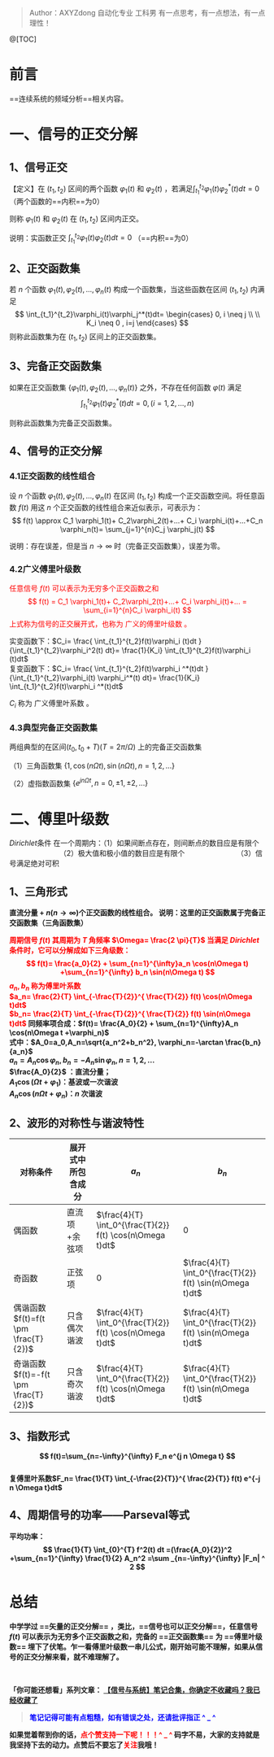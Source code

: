 >Author：AXYZdong
>自动化专业 工科男
>有一点思考，有一点想法，有一点理性！

@[TOC]
# 前言
==连续系统的频域分析==相关内容。
# 一、信号的正交分解
## 1、信号正交
【定义】在 $(t_1,t_2)$ 区间的两个函数 $\varphi_1(t)$ 和 $\varphi_2(t)$ ，若满足$\int_{t_1}^{t_2}\varphi_1(t)\varphi_2^*(t)dt=0$（两个函数的==内积==为0）

则称 $\varphi_1(t)$ 和 $\varphi_2(t)$ 在 $(t_1,t_2)$ 区间内正交。

说明：实函数正交 $\int_{t_1}^{t_2}\varphi_1(t) \varphi_2(t)dt=0$ （==内积==为0）
## 2、正交函数集
若 $n$ 个函数 $\varphi_1(t), \varphi_2(t),...,	\varphi_n(t)$ 构成一个函数集，当这些函数在区间 $(t_1,t_2)$ 内满足
$$
\int_{t_1}^{t_2}\varphi_i(t)\varphi_j^*(t)dt=
\begin{cases}
0, i \neq j  \\
\\
K_i \neq 0 , i=j
\end{cases}
$$
则称此函数集为在 $(t_1,t_2)$ 区间上的正交函数集。

## 3、完备正交函数集
如果在正交函数集 $\lbrace \varphi_1(t), \varphi_2(t),  ... ,	\varphi_n(t)\rbrace$ 之外，不存在任何函数 $\varphi(t)$ 满足
$$
\int_{t_1}^{t_2}\varphi_1(t)\varphi_2^*(t)dt=0 ,  (i=1,2,...,n)
$$

则称此函数集为完备正交函数集。
## 4、信号的正交分解
### 4.1正交函数的线性组合
设 $n$ 个函数 $\varphi_1(t), \varphi_2(t),...,	\varphi_n(t)$ 在区间 $(t_1,t_2)$ 构成一个正交函数空间。将任意函数 $f(t)$ 用这 $n$ 个正交函数的线性组合来近似表示，可表示为：
$$
f(t) \approx C_1 \varphi_1(t)+ C_2\varphi_2(t)+...+ C_i	\varphi_i(t)+...+C_n \varphi_n(t)= \sum_{j=1}^{n}C_j \varphi_j(t)
$$

说明：存在误差，但是当 $n\to \infty$ 时（完备正交函数集），误差为零。
### 4.2广义傅里叶级数
<font color=red>任意信号 $f(t)$ 可以表示为无穷多个正交函数之和
$$
f(t) = C_1 \varphi_1(t)+ C_2\varphi_2(t)+...+ C_i	\varphi_i(t)+... = \sum_{i=1}^{n}C_i \varphi_i(t)
$$
上式称为信号的正交展开式，也称为 广义的傅里叶级数 。
</font>

实变函数下：$C_i= \frac{ \int_{t_1}^{t_2}f(t)\varphi_i (t)dt }{\int_{t_1}^{t_2}\varphi_i^2(t) dt}= \frac{1}{K_i} \int_{t_1}^{t_2}f(t)\varphi_i (t)dt$
\
复变函数下：$C_i= \frac{ \int_{t_1}^{t_2}f(t)\varphi_i ^*(t)dt }{\int_{t_1}^{t_2}\varphi_i(t) \varphi_i^*(t) dt}= \frac{1}{K_i} \int_{t_1}^{t_2}f(t)\varphi_i ^*(t)dt$

$C_i$ 称为 广义傅里叶系数 。

### 4.3典型完备正交函数集
两组典型的在区间$(t_0,t_0+T)(T=2\pi/ \Omega)$ 上的完备正交函数集

（1）三角函数集 $\lbrace 1, \cos(n\Omega t)  ,\sin(n\Omega t)  ,n=1,2,...\rbrace$

（2）虚指数函数集 $\lbrace e^{jn\Omega t}   ,n=0, \pm 1,\pm 2,...\rbrace$
# 二、傅里叶级数
$Dirichlet$条件
在一个周期内：（1）如果间断点存在，则间断点的数目应是有限个
&nbsp;&nbsp;&nbsp;&nbsp;&nbsp;&nbsp;&nbsp;&nbsp;&nbsp;&nbsp;&nbsp;&nbsp;&nbsp;&nbsp;&nbsp;&nbsp;&nbsp;&nbsp;&nbsp;&nbsp;&nbsp;&nbsp;&nbsp;&nbsp;&nbsp;（2）极大值和极小值的数目应是有限个
&nbsp;&nbsp;&nbsp;&nbsp;&nbsp;&nbsp;&nbsp;&nbsp;&nbsp;&nbsp;&nbsp;&nbsp;&nbsp;&nbsp;&nbsp;&nbsp;&nbsp;&nbsp;&nbsp;&nbsp;&nbsp;&nbsp;&nbsp;&nbsp;&nbsp;（3）信号满足绝对可积
## 1、三角形式
<strong> 直流分量 + $n(n \to \infty)$个正交函数的线性组合。
说明：这里的正交函数属于完备正交函数集（三角函数集）</font>

<font color=red>周期信号 $f(t)$ 其周期为 $T$ 角频率 $\Omega= \frac{2 \pi}{T}$ 当满足 $Dirichlet$ 条件时，它可以分解成如下三角级数：
$$
f(t)= \frac{a_0}{2} + \sum_{n=1}^{\infty}a_n \cos(n\Omega t) +\sum_{n=1}^{\infty} b_n \sin(n\Omega t)
$$
$a_n,b_n$ 称为傅里叶系数
\
$a_n= \frac{2}{T} \int_{-\frac{T}{2}}^{
\frac{T}{2}} f(t) \cos(n\Omega t)dt$
\
$b_n= \frac{2}{T} \int_{-\frac{T}{2}}^{
\frac{T}{2}} f(t) \sin(n\Omega t)dt$
</font>
同频率项合成：$f(t)= \frac{A_0}{2} + \sum_{n=1}^{\infty}A_n \cos(n\Omega t +\varphi_n)$
\
式中：$A_0=a_0,A_n=\sqrt{a_n^2+b_n^2}, \varphi_n=-\arctan \frac{b_n}{a_n}$
\
$a_n=A_n\cos \varphi _n , b_n=-A_n\sin \varphi _n,n=1,2,...$
\
$\frac{A_0}{2}$ ：直流分量；
\
$A_1 \cos(\Omega t +\varphi _1)$：基波或一次谐波
\
$A_n \cos(n\Omega t +\varphi _n)$：$n$ 次谐波
## 2、波形的对称性与谐波特性
|对称条件|展开式中所包含成分|$a_n$|$b_n$|
|--|--|--|--|
|偶函数|直流项$+$余弦项|$\frac{4}{T} \int_0^{\frac{T}{2}} f(t) \cos(n\Omega t)dt$|$0$|
|奇函数|正弦项|0|$\frac{4}{T} \int_0^{\frac{T}{2}} f(t) \sin(n\Omega t)dt$|$0$|
|偶谐函数$f(t)=f(t \pm \frac{T}{2})$|只含偶次谐波|$\frac{4}{T} \int_0^{\frac{T}{2}} f(t) \cos(n\Omega t)dt$|$\frac{4}{T} \int_0^{\frac{T}{2}} f(t) \sin(n\Omega t)dt$|
|奇谐函数$f(t)=-f(t \pm \frac{T}{2})$|只含奇次谐波|$\frac{4}{T} \int_0^{\frac{T}{2}} f(t) \cos(n\Omega t)dt$|$\frac{4}{T} \int_0^{\frac{T}{2}} f(t) \sin(n\Omega t)dt$|
## 3、指数形式
$$
f(t)=\sum_{n=-\infty}^{\infty} F_n e^{j n \Omega t}
$$
 \
 复傅里叶系数$F_n= \frac{1}{T} \int_{-\frac{2}{T}}^{
\frac{2}{T}} f(t) e^{-j n \Omega t}dt$

## 4、周期信号的功率——Parseval等式
平均功率：
$$
\frac{1}{T} \int_{0}^{T}	f^2(t) 	dt	=(\frac{A_0}{2})^2	+\sum_{n=1}^{\infty}	\frac{1}{2}	A_n^2	=\sum	_{n=-\infty}^{\infty}	|F_n|	^	2	
$$
# 总结
中学学过 ==矢量的正交分解== ，类比，==信号也可以正交分解==，任意信号 $f(t)$ 可以表示为无穷多个正交函数之和，完备的 ==正交函数集== 为 ==傅里叶级数== 埋下了伏笔。乍一看傅里叶级数一串儿公式，刚开始可能不理解，如果从信号的正交分解来看，就不难理解了。

<br>

「你可能还想看」系列文章：
[【信号与系统】笔记合集，你确定不收藏吗？我已经收藏了](https://axyzdong.blog.csdn.net/article/details/105909575)

><font color=blue><strong>笔记记得可能有点粗糙，如有错误之处，还请批评指正 ^ _ ^</font>

 <strong>如果觉着帮到你的话，<font color=red><strong>点个赞支持一下呢！！！^ _ ^</font>
 码字不易，大家的支持就是我坚持下去的动力。点赞后不要忘了<font color=red>关注</font>我哦！
 
